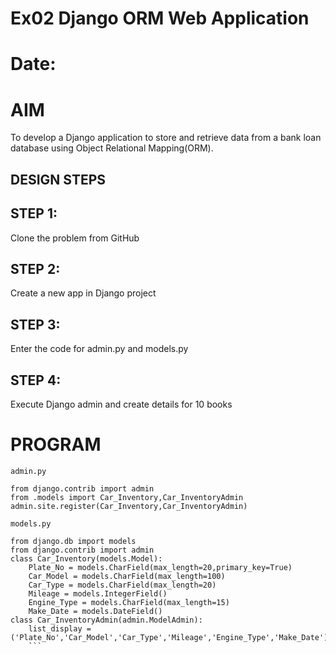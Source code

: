 # Ex02 Django ORM Web Application
# Date:
# AIM
To develop a Django application to store and retrieve data from a bank loan database using Object Relational Mapping(ORM).


## DESIGN STEPS
## STEP 1:
Clone the problem from GitHub

## STEP 2:
Create a new app in Django project

## STEP 3:
Enter the code for admin.py and models.py

## STEP 4:
Execute Django admin and create details for 10 books

# PROGRAM
```
admin.py

from django.contrib import admin
from .models import Car_Inventory,Car_InventoryAdmin
admin.site.register(Car_Inventory,Car_InventoryAdmin)

models.py

from django.db import models
from django.contrib import admin
class Car_Inventory(models.Model):
    Plate_No = models.CharField(max_length=20,primary_key=True)
    Car_Model = models.CharField(max_length=100)
    Car_Type = models.CharField(max_length=20)
    Mileage = models.IntegerField()
    Engine_Type = models.CharField(max_length=15)
    Make_Date = models.DateField()
class Car_InventoryAdmin(admin.ModelAdmin):
    list_display = ('Plate_No','Car_Model','Car_Type','Mileage','Engine_Type','Make_Date')
    ```
